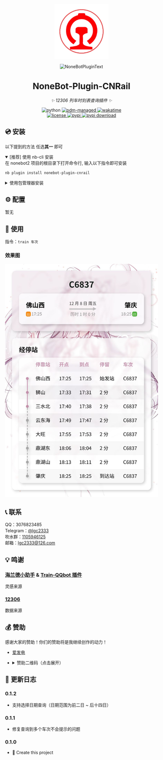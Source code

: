 <!-- markdownlint-disable MD031 MD033 MD036 MD041 -->

<div align="center">

<a href="https://github.com/lgc-NB2Dev/nonebot-plugin-cnrail">
  <img src="https://raw.githubusercontent.com/lgc-NB2Dev/readme/main/cnrail/logo.png" width="180" height="180" alt="NoneBotPluginLogo">
</a>

<p>
  <img src="https://raw.githubusercontent.com/A-kirami/nonebot-plugin-template/resources/NoneBotPlugin.svg" width="240" alt="NoneBotPluginText">
</p>

# NoneBot-Plugin-CNRail

_✨ 12306 列车时刻表查询插件 ✨_

<img src="https://img.shields.io/badge/python-3.8+-blue.svg" alt="python">
<a href="https://pdm.fming.dev">
  <img src="https://img.shields.io/badge/pdm-managed-blueviolet" alt="pdm-managed">
</a>
<a href="https://wakatime.com/badge/user/de2f28c3-5c26-4f92-bfe0-7a392cbfed48/project/018c2a19-e33a-46ea-824a-230947989095">
  <img src="https://wakatime.com/badge/user/de2f28c3-5c26-4f92-bfe0-7a392cbfed48/project/018c2a19-e33a-46ea-824a-230947989095.svg" alt="wakatime">
</a>

<br />

<a href="./LICENSE">
  <img src="https://img.shields.io/github/license/lgc-NB2Dev/nonebot-plugin-cnrail.svg" alt="license">
</a>
<a href="https://pypi.python.org/pypi/nonebot-plugin-cnrail">
  <img src="https://img.shields.io/pypi/v/nonebot-plugin-cnrail.svg" alt="pypi">
</a>
<a href="https://pypi.python.org/pypi/nonebot-plugin-cnrail">
  <img src="https://img.shields.io/pypi/dm/nonebot-plugin-cnrail" alt="pypi download">
</a>

</div>

## 💿 安装

以下提到的方法 任选**其一** 即可

<details open>
<summary>[推荐] 使用 nb-cli 安装</summary>
在 nonebot2 项目的根目录下打开命令行, 输入以下指令即可安装

```bash
nb plugin install nonebot-plugin-cnrail
```

</details>

<details>
<summary>使用包管理器安装</summary>
在 nonebot2 项目的插件目录下, 打开命令行, 根据你使用的包管理器, 输入相应的安装命令

<details>
<summary>pip</summary>

```bash
pip install nonebot-plugin-cnrail
```

</details>
<details>
<summary>pdm</summary>

```bash
pdm add nonebot-plugin-cnrail
```

</details>
<details>
<summary>poetry</summary>

```bash
poetry add nonebot-plugin-cnrail
```

</details>
<details>
<summary>conda</summary>

```bash
conda install nonebot-plugin-cnrail
```

</details>

打开 nonebot2 项目根目录下的 `pyproject.toml` 文件, 在 `[tool.nonebot]` 部分的 `plugins` 项里追加写入

```toml
[tool.nonebot]
plugins = [
    # ...
    "nonebot_plugin_cnrail"
]
```

</details>

## ⚙️ 配置

暂无

## 🎉 使用

指令：`train 车次`

### 效果图

![效果图](https://raw.githubusercontent.com/lgc-NB2Dev/readme/main/cnrail/c6837.jpg)

## 📞 联系

QQ：3076823485  
Telegram：[@lgc2333](https://t.me/lgc2333)  
吹水群：[1105946125](https://jq.qq.com/?_wv=1027&k=Z3n1MpEp)  
邮箱：<lgc2333@126.com>

## 💡 鸣谢

### [海兰德小助手](https://qun.qq.com/qunpro/robot/qunshare?robot_uin=3889001607) & [Train-QQbot 插件](https://github.com/staytomorrow/FindTrain)

灵感来源

### [12306](https://www.12306.cn)

数据来源

## 💰 赞助

感谢大家的赞助！你们的赞助将是我继续创作的动力！

- [爱发电](https://afdian.net/@lgc2333)
- <details>
    <summary>赞助二维码（点击展开）</summary>

  ![讨饭](https://raw.githubusercontent.com/lgc2333/ShigureBotMenu/master/src/imgs/sponsor.png)

  </details>

## 📝 更新日志

### 0.1.2

- 支持选择日期查询（日期范围为前二日 ~ 后十四日）

### 0.1.1

- 修复查询到多个车次不会提示的问题

### 0.1.0

- 🎉 Create this project
